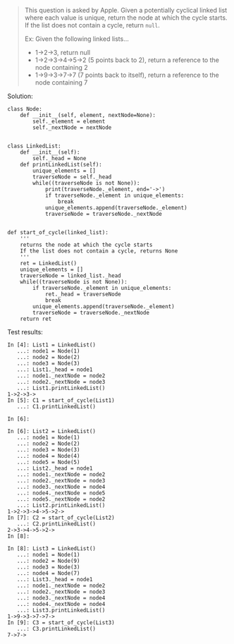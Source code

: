 > This question is asked by Apple. Given a potentially cyclical linked list where each value is unique, return the node at which the cycle starts. If the list does not contain a cycle, return `null`.
>
> Ex: Given the following linked lists...
> - 1->2->3, return null
> - 1->2->3->4->5->2 (5 points back to 2), return a reference to the node containing 2
> - 1->9->3->7->7 (7 points back to itself), return a reference to the node containing 7

Solution:
```
class Node:
    def __init__(self, element, nextNode=None):
        self._element = element
        self._nextNode = nextNode


class LinkedList:
    def __init__(self):
        self._head = None
    def printLinkedList(self):
        unique_elements = []
        traverseNode = self._head
        while((traverseNode is not None)):
            print(traverseNode._element, end='->')
            if traverseNode._element in unique_elements:
                break
            unique_elements.append(traverseNode._element)
            traverseNode = traverseNode._nextNode


def start_of_cycle(linked_list):
    '''
    returns the node at which the cycle starts
    If the list does not contain a cycle, returns None
    '''
    ret = LinkedList()
    unique_elements = []
    traverseNode = linked_list._head
    while((traverseNode is not None)):
        if traverseNode._element in unique_elements:
            ret._head = traverseNode
            break
        unique_elements.append(traverseNode._element)
        traverseNode = traverseNode._nextNode
    return ret
```

Test results:
```
In [4]: List1 = LinkedList()
   ...: node1 = Node(1)
   ...: node2 = Node(2)
   ...: node3 = Node(3)
   ...: List1._head = node1
   ...: node1._nextNode = node2
   ...: node2._nextNode = node3
   ...: List1.printLinkedList()
1->2->3->
In [5]: C1 = start_of_cycle(List1)
   ...: C1.printLinkedList()

In [6]: 

In [6]: List2 = LinkedList()
   ...: node1 = Node(1)
   ...: node2 = Node(2)
   ...: node3 = Node(3)
   ...: node4 = Node(4)
   ...: node5 = Node(5)
   ...: List2._head = node1
   ...: node1._nextNode = node2
   ...: node2._nextNode = node3
   ...: node3._nextNode = node4
   ...: node4._nextNode = node5
   ...: node5._nextNode = node2
   ...: List2.printLinkedList()
1->2->3->4->5->2->
In [7]: C2 = start_of_cycle(List2)
   ...: C2.printLinkedList()
2->3->4->5->2->
In [8]: 

In [8]: List3 = LinkedList()
   ...: node1 = Node(1)
   ...: node2 = Node(9)
   ...: node3 = Node(3)
   ...: node4 = Node(7)
   ...: List3._head = node1
   ...: node1._nextNode = node2
   ...: node2._nextNode = node3
   ...: node3._nextNode = node4
   ...: node4._nextNode = node4
   ...: List3.printLinkedList()
1->9->3->7->7->
In [9]: C3 = start_of_cycle(List3)
   ...: C3.printLinkedList()
7->7->
```